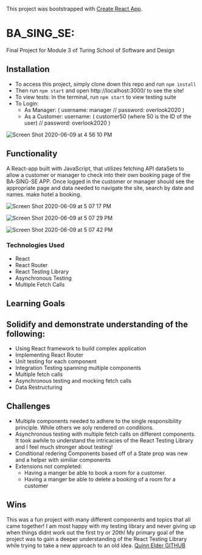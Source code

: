 This project was bootstrapped with [Create React App](https://github.com/facebook/create-react-app).

# BA_SING_SE:
  Final Project for Module 3 of Turing School of Software and Design
## Installation
 - To access this project, simply clone down this repo and run ```npm install```
 - Then run ```npm start``` and open http://localhost:3000/ to see the site!
 - To view tests:  In the terminal, run ```npm start``` to view testing suite
 - To Login:
    * As Manager: ( username: manager // password: overlook2020 )
    * As a Customer: username: ( customer50 (where 50 is the ID of the user) // password: overlook2020 )
    
    
![Screen Shot 2020-06-09 at 4 56 10 PM](https://user-images.githubusercontent.com/49104801/84209503-8eaec200-aa73-11ea-99c6-e78ca59adaa6.png)


 ## Functionality
A React-app built with JavaScript, that utilizes fetching API dataSets to allow a customer or manager to check into their own booking page of the BA-SING-SE APP. Once logged in the customer or manager should see the appropriate page and data needed to navigate the site, search by date and names. make hotel a booking.

![Screen Shot 2020-06-09 at 5 07 17 PM](https://user-images.githubusercontent.com/49104801/84209597-c9b0f580-aa73-11ea-90f6-12cc2819c6b2.png)

![Screen Shot 2020-06-09 at 5 07 29 PM](https://user-images.githubusercontent.com/49104801/84209636-dc2b2f00-aa73-11ea-9834-7ae591991f66.png)

![Screen Shot 2020-06-09 at 5 07 42 PM](https://user-images.githubusercontent.com/49104801/84209656-e8af8780-aa73-11ea-8fea-b7a667007828.png)

 ### Technologies Used
* React
* React Router
* React Testing Library
* Asynchronous Testing
* Multiple Fetch Calls
## Learning Goals
## Solidify and demonstrate understanding of the following:
* Using React framework to build complex application
* Implementing React Router
* Unit testing for each component
* Integration Testing spanning multiple components
* Multiple fetch calls
* Asynchronous testing and mocking fetch calls
* Data Restructuring
## Challenges
* Multiple components needed to adhere to the single responsibility principle. While others we soly rendered on conditions.
* Asynchronous testing with multiple fetch calls on different components. It took awhile to understand the intricacies of the React Testing Library and I feel much stronger about testing!
* Conditional redering Components based off of a State prop was new and a helper with similiar components
* Extensions not completed:
  - Having a manger be able to book a room for a customer.
  - Having a manger be able to delete a booking of a room for a customer
## Wins
This was a fun project with many different components and topics that all came together! I am most happy with my testing library and never giving up when things didnt work out the first try or 20th! My primary goal of the project was to gain a deeper understanding of the React Testing Library while trying to take a new approach to an old idea.
[Quinn Elder GITHUB](https://github.com/QuinnrElder)

